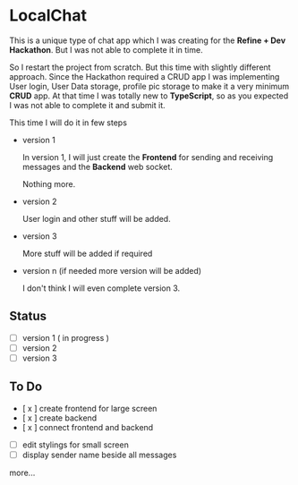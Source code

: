 # LocalChat

This is a unique type of chat app which I was creating for the **Refine + Dev Hackathon**. But I was not able to complete it in time.

So I restart the project from scratch.
But this time with slightly different approach.
Since the Hackathon required a CRUD app I was implementing User login, User Data storage, profile pic storage to make it a very minimum **CRUD** app.
At that time I was totally new to **TypeScript**, so as you expected I was not able to complete it and submit it.

This time I will do it in few steps

- version 1

  In version 1, I will just create the **Frontend** for sending and receiving messages and the **Backend** web socket.

  Nothing more.

- version 2

  User login and other stuff will be added.

- version 3

  More stuff will be added if required

- version n (if needed more version will be added)

  I don't think I will even complete version 3.

## Status

- [ ] version 1 ( in progress )
- [ ] version 2
- [ ] version 3

## To Do

- [ x ] create frontend for large screen
- [ x ] create backend
- [ x ] connect frontend and backend
- [ ] edit stylings for small screen
- [ ] display sender name beside all messages

more...
